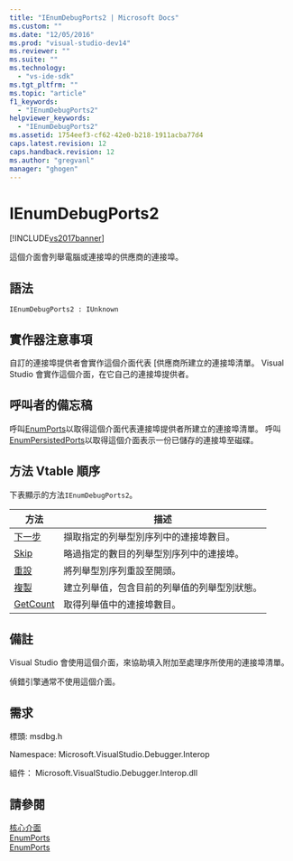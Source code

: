 ```yaml
---
title: "IEnumDebugPorts2 | Microsoft Docs"
ms.custom: ""
ms.date: "12/05/2016"
ms.prod: "visual-studio-dev14"
ms.reviewer: ""
ms.suite: ""
ms.technology: 
  - "vs-ide-sdk"
ms.tgt_pltfrm: ""
ms.topic: "article"
f1_keywords: 
  - "IEnumDebugPorts2"
helpviewer_keywords: 
  - "IEnumDebugPorts2"
ms.assetid: 1754eef3-cf62-42e0-b218-1911acba77d4
caps.latest.revision: 12
caps.handback.revision: 12
ms.author: "gregvanl"
manager: "ghogen"
---
```

# IEnumDebugPorts2
[!INCLUDE[vs2017banner](../../../code-quality/includes/vs2017banner.md)]

這個介面會列舉電腦或連接埠的供應商的連接埠。  
  
## 語法  
  
```  
IEnumDebugPorts2 : IUnknown  
```  
  
## 實作器注意事項  
 自訂的連接埠提供者會實作這個介面代表 \[供應商所建立的連接埠清單。  Visual Studio 會實作這個介面，在它自己的連接埠提供者。  
  
## 呼叫者的備忘稿  
 呼叫[EnumPorts](../../../extensibility/debugger/reference/idebugportsupplier2-enumports.md)以取得這個介面代表連接埠提供者所建立的連接埠清單。  呼叫[EnumPersistedPorts](../../../extensibility/debugger/reference/idebugportsupplier3-enumpersistedports.md)以取得這個介面表示一份已儲存的連接埠至磁碟。  
  
## 方法 Vtable 順序  
 下表顯示的方法`IEnumDebugPorts2`。  
  
|方法|描述|  
|--------|--------|  
|[下一步](../../../extensibility/debugger/reference/ienumdebugports2-next.md)|擷取指定的列舉型別序列中的連接埠數目。|  
|[Skip](../../../extensibility/debugger/reference/ienumdebugports2-skip.md)|略過指定的數目的列舉型別序列中的連接埠。|  
|[重設](../../../extensibility/debugger/reference/ienumdebugports2-reset.md)|將列舉型別序列重設至開頭。|  
|[複製](../../../extensibility/debugger/reference/ienumdebugports2-clone.md)|建立列舉值，包含目前的列舉值的列舉型別狀態。|  
|[GetCount](../Topic/IEnumDebugPorts2::GetCount.md)|取得列舉值中的連接埠數目。|  
  
## 備註  
 Visual Studio 會使用這個介面，來協助填入附加至處理序所使用的連接埠清單。  
  
 偵錯引擎通常不使用這個介面。  
  
## 需求  
 標頭: msdbg.h  
  
 Namespace: Microsoft.VisualStudio.Debugger.Interop  
  
 組件： Microsoft.VisualStudio.Debugger.Interop.dll  
  
## 請參閱  
 [核心介面](../../../extensibility/debugger/reference/core-interfaces.md)   
 [EnumPorts](../../../extensibility/debugger/reference/idebugcoreserver2-enumports.md)   
 [EnumPorts](../../../extensibility/debugger/reference/idebugportsupplier2-enumports.md)